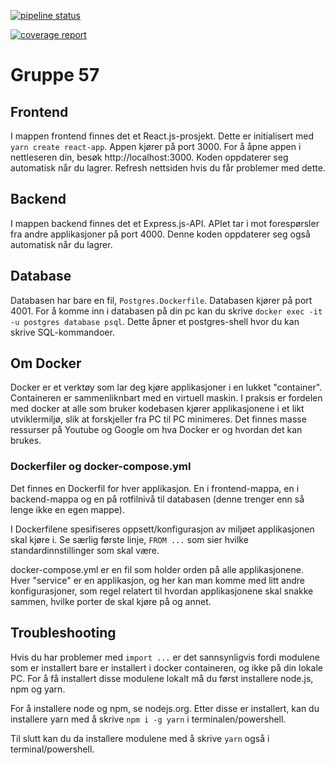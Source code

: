 [![pipeline status](https://gitlab.stud.idi.ntnu.no/tdt4140-2022/landsby-4/gruppe_57/turvenn/badges/master/pipeline.svg)](https://gitlab.stud.idi.ntnu.no/tdt4140-2022/landsby-4/gruppe_57/turvenn/-/commits/master) 


[![coverage report](https://gitlab.stud.idi.ntnu.no/tdt4140-2022/landsby-4/gruppe_57/turvenn/badges/master/coverage.svg)](https://gitlab.stud.idi.ntnu.no/tdt4140-2022/landsby-4/gruppe_57/turvenn/master)


# Gruppe 57

## Frontend

I mappen frontend finnes det et React.js-prosjekt. Dette er initialisert med `yarn create react-app`. Appen kjører på port 3000. For å åpne appen i nettleseren din, besøk http://localhost:3000. Koden oppdaterer seg automatisk når du lagrer. Refresh nettsiden hvis du får problemer med dette.

## Backend

I mappen backend finnes det et Express.js-API. APIet tar i mot forespørsler fra andre applikasjoner på port 4000. Denne koden oppdaterer seg også automatisk når du lagrer.

## Database

Databasen har bare en fil, `Postgres.Dockerfile`. Databasen kjører på port 4001. For å komme inn i databasen på din pc kan du skrive `docker exec -it -u postgres database psql`. Dette åpner et postgres-shell hvor du kan skrive SQL-kommandoer.

## Om Docker

Docker er et verktøy som lar deg kjøre applikasjoner i en lukket "container". Containeren er sammenliknbart med en virtuell maskin. I praksis er fordelen med docker at alle som bruker kodebasen kjører applikasjonene i et likt utviklermiljø, slik at forskjeller fra PC til PC minimeres. Det finnes masse ressurser på Youtube og Google om hva Docker er og hvordan det kan brukes.

### Dockerfiler og docker-compose.yml

Det finnes en Dockerfil for hver applikasjon. En i frontend-mappa, en i backend-mappa og en på rotfilnivå til databasen (denne trenger enn så lenge ikke en egen mappe).

I Dockerfilene spesifiseres oppsett/konfigurasjon av miljøet applikasjonen skal kjøre i. Se særlig første linje, `FROM ...` som sier hvilke standardinnstillinger som skal være.

docker-compose.yml er en fil som holder orden på alle applikasjonene. Hver "service" er en applikasjon, og her kan man komme med litt andre konfigurasjoner, som regel relatert til hvordan applikasjonene skal snakke sammen, hvilke porter de skal kjøre på og annet.

## Troubleshooting

Hvis du har problemer med `import ...` er det sannsynligvis fordi modulene som er installert bare er installert i docker containeren, og ikke på din lokale PC.
For å få installert disse modulene lokalt må du først installere node.js, npm og yarn.

For å installere node og npm, se nodejs.org.
Etter disse er installert, kan du installere yarn med å skrive `npm i -g yarn` i terminalen/powershell.

Til slutt kan du da installere modulene med å skrive `yarn` også i terminal/powershell.
